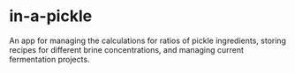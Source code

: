 # in-a-pickle
An app for managing the calculations for ratios of pickle ingredients, storing recipes for different brine concentrations, and managing current fermentation projects.

